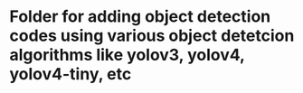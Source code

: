 # Folder for adding object detection codes using various object detetcion algorithms like yolov3, yolov4, yolov4-tiny, etc
